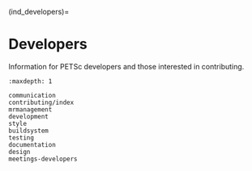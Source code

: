 (ind_developers)=

# Developers

Information for PETSc developers and those interested in contributing.

```{toctree}
:maxdepth: 1

communication
contributing/index
mrmanagement
development
style
buildsystem
testing
documentation
design
meetings-developers
```
